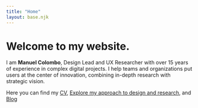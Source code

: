 ```yaml
--- 
title: "Home"
layout: base.njk
---
```

# Welcome to my website. 

I am **Manuel Colombo**, Design Lead and UX Researcher with over 15 years of experience in complex digital projects. I help teams and organizations put users at the center of innovation, combining in-depth research with strategic vision.

Here you can find my [CV](/cv/), [Explore my approach to design and research](/approach/), and [Blog](/blog/)

</span>